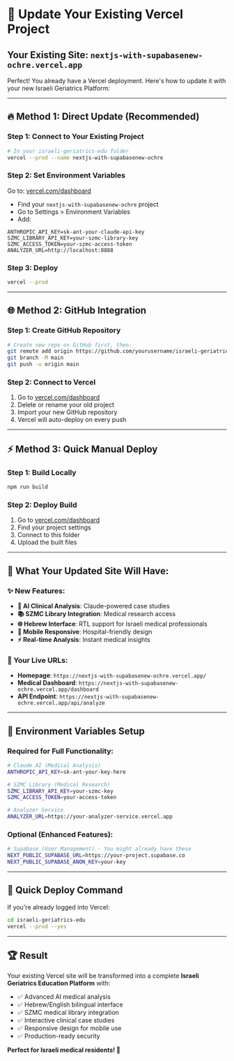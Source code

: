 # 🚀 Update Your Existing Vercel Project

## Your Existing Site: `nextjs-with-supabasenew-ochre.vercel.app`

Perfect! You already have a Vercel deployment. Here's how to update it with your new Israeli Geriatrics Platform:

---

## 🔥 Method 1: Direct Update (Recommended)

### Step 1: Connect to Your Existing Project
```bash
# In your israeli-geriatrics-edu folder
vercel --prod --name nextjs-with-supabasenew-ochre
```

### Step 2: Set Environment Variables
Go to: [vercel.com/dashboard](https://vercel.com/dashboard)
- Find your `nextjs-with-supabasenew-ochre` project
- Go to Settings > Environment Variables
- Add:

```
ANTHROPIC_API_KEY=sk-ant-your-claude-api-key
SZMC_LIBRARY_API_KEY=your-szmc-library-key  
SZMC_ACCESS_TOKEN=your-szmc-access-token
ANALYZER_URL=http://localhost:8888
```

### Step 3: Deploy
```bash
vercel --prod
```

---

## 🌐 Method 2: GitHub Integration

### Step 1: Create GitHub Repository
```bash
# Create new repo on GitHub first, then:
git remote add origin https://github.com/yourusername/israeli-geriatrics-edu.git
git branch -M main
git push -u origin main
```

### Step 2: Connect to Vercel
1. Go to [vercel.com/dashboard](https://vercel.com/dashboard)
2. Delete or rename your old project
3. Import your new GitHub repository
4. Vercel will auto-deploy on every push

---

## ⚡ Method 3: Quick Manual Deploy

### Step 1: Build Locally
```bash
npm run build
```

### Step 2: Deploy Build
1. Go to [vercel.com/dashboard](https://vercel.com/dashboard)  
2. Find your project settings
3. Connect to this folder
4. Upload the built files

---

## 🏥 What Your Updated Site Will Have:

### ✨ New Features:
- **🧠 AI Clinical Analysis**: Claude-powered case studies
- **📚 SZMC Library Integration**: Medical research access
- **🌐 Hebrew Interface**: RTL support for Israeli medical professionals
- **📱 Mobile Responsive**: Hospital-friendly design
- **⚡ Real-time Analysis**: Instant medical insights

### 🎯 Your Live URLs:
- **Homepage**: `https://nextjs-with-supabasenew-ochre.vercel.app/`
- **Medical Dashboard**: `https://nextjs-with-supabasenew-ochre.vercel.app/dashboard`
- **API Endpoint**: `https://nextjs-with-supabasenew-ochre.vercel.app/api/analyze`

---

## 🔧 Environment Variables Setup

### Required for Full Functionality:
```bash
# Claude AI (Medical Analysis)
ANTHROPIC_API_KEY=sk-ant-your-key-here

# SZMC Library (Medical Research)  
SZMC_LIBRARY_API_KEY=your-szmc-key
SZMC_ACCESS_TOKEN=your-access-token

# Analyzer Service
ANALYZER_URL=https://your-analyzer-service.vercel.app
```

### Optional (Enhanced Features):
```bash
# Supabase (User Management) - You might already have these
NEXT_PUBLIC_SUPABASE_URL=https://your-project.supabase.co
NEXT_PUBLIC_SUPABASE_ANON_KEY=your-key
```

---

## 🚀 Quick Deploy Command

If you're already logged into Vercel:
```bash
cd israeli-geriatrics-edu
vercel --prod --yes
```

---

## 🏆 Result

Your existing Vercel site will be transformed into a complete **Israeli Geriatrics Education Platform** with:

- ✅ Advanced AI medical analysis
- ✅ Hebrew/English bilingual interface  
- ✅ SZMC medical library integration
- ✅ Interactive clinical case studies
- ✅ Responsive design for mobile use
- ✅ Production-ready security

**Perfect for Israeli medical residents! 🏥**